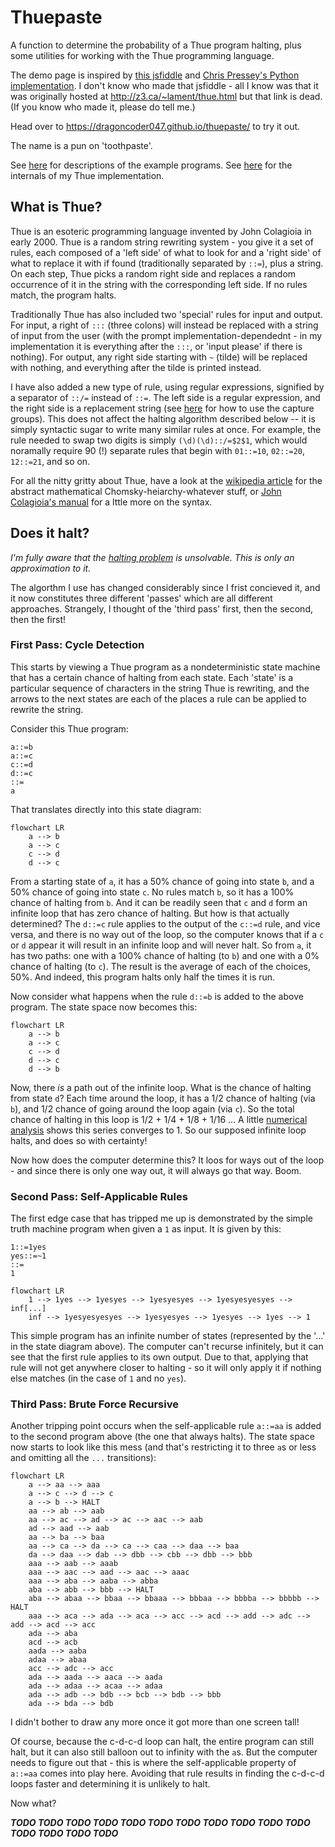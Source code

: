 # Thuepaste

A function to determine the probability of a Thue program halting, plus some utilities for working with the Thue programming language.

The demo page is inspired by [this jsfiddle](https://jsfiddle.net/ao6egwh9/3/) and [Chris Pressey's Python implementation](https://github.com/catseye/Thue/blob/master/src/thue.py). I don't know who made that jsfiddle - all I know was that it was originally hosted at <http://z3.ca/~lament/thue.html> but that link is dead. (If you know who made it, please do tell me.)

Head over to <https://dragoncoder047.github.io/thuepaste/> to try it out.

The name is a pun on 'toothpaste'.

See [here](https://github.com/dragoncoder047/thuepaste/blob/main/examples.md) for descriptions of the example programs. See [here](https://github.com/dragoncoder047/thuepaste/blob/main/thue-api.md) for the internals of my Thue implementation.

## What is Thue?

Thue is an esoteric programming language invented by John Colagioia in early 2000. Thue is a random string rewriting system - you give it a set of rules, each composed of a 'left side' of what to look for and a 'right side' of what to replace it with if found (traditionally separated by `::=`), plus a string. On each step, Thue picks a random right side and replaces a random occurrence of it in the string with the corresponding left side. If no rules match, the program halts.

Traditionally Thue has also included two 'special' rules for input and output. For input, a right of `:::` (three colons) will instead be replaced with a string of input from the user (with the prompt implementation-dependednt - in my implementation it is everything after the `:::`, or 'input please' if there is nothing). For output, any right side starting with `~` (tilde) will be replaced with nothing, and everything after the tilde is printed instead.

I have also added a new type of rule, using regular expressions, signified by a separator of `::/=` instead of `::=`. The left side is a regular expression, and the right side is a replacement string (see [here](https://developer.mozilla.org/en-US/docs/Web/JavaScript/Reference/Global_Objects/String/replace#specifying_a_string_as_a_parameter) for how to use the capture groups). This does not affect the halting algorithm described below -- it is simply syntactic sugar to write many similar rules at once. For example, the rule needed to swap two digits is simply `(\d)(\d)::/=$2$1`, which would noramally require 90 (!) separate rules that begin with `01::=10`, `02::=20`, `12::=21`, and so on.

For all the nitty gritty about Thue, have a look at the [wikipedia article](https://en.wikipedia.org/wiki/Thue_(programming_language)) for the abstract mathematical Chomsky-heiarchy-whatever stuff, or [John Colagioia's manual](https://github.com/jcolag/Thue) for a lttle more on the syntax.

## Does it halt?

*I'm fully aware that the [halting problem](https://en.wikipedia.org/wiki/Halting_problem) is unsolvable. This is only an approximation to it.*

The algorthm I use has changed considerably since I frist concieved it, and it now constitutes three different 'passes' which are all different approaches. Strangely, I thought of the 'third pass' first, then the second, then the first!

### First Pass: Cycle Detection

This starts by viewing a Thue program as a nondeterministic state machine that has a certain chance of halting from each state. Each 'state' is a particular sequence of characters in the string Thue is rewriting, and the arrows to the next states are each of the places a rule can be applied to rewrite the string.

Consider this Thue program:

```thue
a::=b
a::=c
c::=d
d::=c
::=
a
```

That translates directly into this state diagram:

```mermaid
flowchart LR
    a --> b
    a --> c
    c --> d
    d --> c
```

From a starting state of `a`, it has a 50% chance of going into state `b`, and a 50% chance of going into state `c`. No rules match `b`, so it has a 100% chance of halting from `b`. And it can be readily seen that `c` and `d` form an infinite loop that has zero chance of halting. But how is that actually determined? The `d::=c` rule applies to the output of the `c::=d` rule, and vice versa, and there is no way out of the loop, so the computer knows that if a `c` or `d` appear it will result in an infinite loop and will never halt. So from `a`, it has two paths: one with a 100% chance of halting (to `b`) and one with a 0% chance of halting (to `c`). The result is the average of each of the choices, 50%. And indeed, this program halts only half the times it is run.

Now consider what happens when the rule `d::=b` is added to the above program. The state space now becomes this:

```mermaid
flowchart LR
    a --> b
    a --> c
    c --> d
    d --> c
    d --> b
```

Now, there *is* a path out of the infinite loop. What is the chance of halting from state `d`? Each time around the loop, it has a 1/2 chance of halting (via `b`), and 1/2 chance of going around the loop again (via `c`). So the total chance of halting in this loop is 1/2 + 1/4 + 1/8 + 1/16 ... A little [numerical analysis](https://www.desmos.com/calculator/odzpdulihz) shows this series converges to 1. So our supposed infinite loop halts, and does so with certainty!

Now how does the computer determine this? It loos for ways out of the loop - and since there is only one way out, it will always go that way. Boom.

### Second Pass: Self-Applicable Rules

The first edge case that has tripped me up is demonstrated by the simple truth machine program when given a `1` as input. It is given by this:

```thue
1::=1yes
yes::=~1
::=
1
```
```mermaid
flowchart LR
    1 --> 1yes --> 1yesyes --> 1yesyesyes --> 1yesyesyesyes --> inf[...]
    inf --> 1yesyesyesyes --> 1yesyesyes --> 1yesyes --> 1yes --> 1
```

This simple program has an infinite number of states (represented by the '...' in the state diagram above). The computer can't recurse infinitely, but it can see that the first rule applies to its own output. Due to that, applying that rule will not get anywhere closer to halting - so it will only apply it if nothing else matches (in the case of `1` and no `yes`).

### Third Pass: Brute Force Recursive

Another tripping point occurs when the self-applicable rule `a::=aa` is added to the second program above (the one that always halts). The state space now starts to look like this mess (and that's restricting it to three `a`s or less and omitting all the `...` transitions):

```mermaid
flowchart LR
    a --> aa --> aaa
    a --> c --> d --> c
    a --> b --> HALT
    aa --> ab --> aab
    aa --> ac --> ad --> ac --> aac --> aab
    ad --> aad --> aab
    aa --> ba --> baa
    aa --> ca --> da --> ca --> caa --> daa --> baa
    da --> daa --> dab --> dbb --> cbb --> dbb --> bbb
    aaa --> aab --> aaab
    aaa --> aac --> aad --> aac --> aaac
    aaa --> aba --> aaba --> abba
    aba --> abb --> bbb --> HALT
    aba --> abaa --> bbaa --> bbaaa --> bbbaa --> bbbba --> bbbbb --> HALT
    aaa --> aca --> ada --> aca --> acc --> acd --> add --> adc --> add --> acd --> acc
    ada --> aba
    acd --> acb
    aada --> aaba
    adaa --> abaa
    acc --> adc --> acc
    ada --> aada --> aaca --> aada
    ada --> adaa --> acaa --> adaa
    ada --> adb --> bdb --> bcb --> bdb --> bbb
    ada --> bda --> bdb
```

I didn't bother to draw any more once it got more than one screen tall!

Of course, because the c-d-c-d loop can halt, the entire program can still halt, but it can also still balloon out to infinity with the `a`s. But the computer needs to figure out that - this is where the self-applicable property of `a::=aa` comes into play here. Avoiding that rule results in finding the c-d-c-d loops faster and determining it is unlikely to halt.

Now what?

***TODO TODO TODO TODO TODO TODO TODO TODO TODO TODO TODO TODO TODO TODO TODO***
